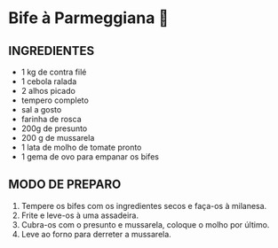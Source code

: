 # Bife à Parmeggiana :meat_on_bone:



## INGREDIENTES

- 1 kg de contra filé
- 1 cebola ralada
- 2 alhos picado
- tempero completo
- sal a gosto
- farinha de rosca
- 200g de presunto
- 200 g de mussarela
- 1 lata de molho de tomate pronto
- 1 gema de ovo para empanar os bifes



## MODO DE PREPARO

1. Tempere os bifes com os ingredientes secos e faça-os à milanesa.
2. Frite e leve-os à uma assadeira.
3. Cubra-os com o presunto e mussarela, coloque o molho por último.
4. Leve ao forno para derreter a mussarela.
